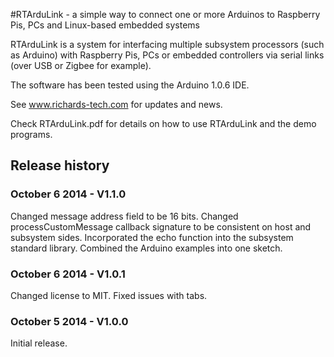 #RTArduLink - a simple way to connect one or more Arduinos to Raspberry Pis, PCs and Linux-based embedded systems

RTArduLink is a system for interfacing multiple subsystem processors (such as Arduino) with Raspberry Pis, PCs or 
embedded controllers via serial links (over USB or Zigbee for example).

The software has been tested using the Arduino 1.0.6 IDE.

See www.richards-tech.com for updates and news.

Check RTArduLink.pdf for details on how to use RTArduLink and the demo programs.

## Release history

### October 6 2014 - V1.1.0
Changed message address field to be 16 bits. Changed processCustomMessage callback signature to be consistent on host and subsystem sides. Incorporated the echo function into the subsystem standard library. Combined the Arduino examples into one sketch.

### October 6 2014 - V1.0.1
Changed license to MIT. Fixed issues with tabs.

### October 5 2014 - V1.0.0
Initial release.
